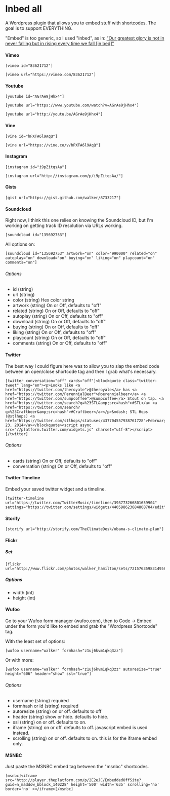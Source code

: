 Inbed all
===================

A Wordpress plugin that allows you to embed stuff with shortcodes. The goal is to support EVERYTHING.

"Embed" is too generic, so I used "inbed", as in: ["Our greatest glory is not in never falling but in rising every time we fall [in bed]"](http://en.wikipedia.org/wiki/Fortune_cookie#In_popular_culture)

#### Vimeo

    [vimeo id="83621712"]

    [vimeo url="https://vimeo.com/83621712"]

#### Youtube

    [youtube id="AGrAe9jHhx4"]

    [youtube url="https://www.youtube.com/watch?v=AGrAe9jHhx4"]

    [youtube url="http://youtu.be/AGrAe9jHhx4"]

#### Vine

    [vine id="hPXTA6l9AqQ"]

    [vine url="https://vine.co/v/hPXTA6l9AqQ"]

#### Instagram

    [instagram id="i9pZitqsAa"]

    [instagram url="http://instagram.com/p/i9pZitqsAa/"]

#### Gists

    [gist url="https://gist.github.com/walker/8733217"]

#### Soundcloud

Right now, I think this one relies on knowing the Soundcloud ID, but I'm working on getting track ID resolution via URLs working.

    [soundcloud id="135692753"]

All options on:

    [soundcloud id="135692753" artwork="on" color="990000" related="on" autoplay="on" download="on" buying="on" liking="on" playcount="on" comments="on"]

###### Options

* id (string)
* url (string)
* color (string) Hex color string
* artwork (string) On or Off, defaults to "off"
* related (string) On or Off, defaults to "off"
* autoplay (string) On or Off, defaults to "off"
* download (string) On or Off, defaults to "off"
* buying (string) On or Off, defaults to "off"
* liking (string) On or Off, defaults to "off"
* playcount (string) On or Off, defaults to "off"
* comments (string) On or Off, defaults to "off"

#### Twitter

The best way I could figure here was to allow you to slap the embed code between an open/close shortcode tag and then I grab what's necessary.

    [twitter conversation="off" cards="off"]<blockquote class="twitter-tweet" lang="en"><p>Looks like <a href="https://twitter.com/theroyale">@theroyale</a> has <a href="https://twitter.com/PerennialBeer">@perennialbeer</a> <a href="https://twitter.com/sumpcoffee">@sumpcoffee</a> Stout on tap. <a href="https://twitter.com/search?q=%23STL&amp;src=hash">#STL</a> <a href="https://twitter.com/search?q=%23Craftbeer&amp;src=hash">#Craftbeer</a></p>&mdash; STL Hops (@stlhops) <a href="https://twitter.com/stlhops/statuses/437704557938761728">February 23, 2014</a></blockquote><script async src="//platform.twitter.com/widgets.js" charset="utf-8"></script>[/twitter]

###### Options

* cards (string) On or Off, defaults to "off"
* conversation (string) On or Off, defaults to "off"

#### Twitter Timeline

Embed your saved twitter widget and a timeline.

    [twitter-timeline url="https://twitter.com/TwitterMusic/timelines/393773266801659904" settings="https://twitter.com/settings/widgets/440598623684808704/edit"]

#### Storify

    [storify url="http://storify.com/TheClimateDesk/obama-s-climate-plan"]

#### Flickr

##### Set

    [flickr url="http://www.flickr.com/photos/walker_hamilton/sets/72157635983149564/"]

##### Options

* width (int)
* height (int)

#### Wufoo

Go to your Wufoo form manager (wufoo.com), then to Code -> Embed under the form you'd like to embed and grab the "Wordpress Shortcode" tag.

With the least set of options:

    [wufoo username="walker" formhash="z1uj6kvm1qkq3zz"]

Or with more:

    [wufoo username="walker" formhash="z1uj6kvm1qkq3zz" autoresize="true" height="606" header="show" ssl="true"]

###### Options

* username (string) required
* formhash or id (string) required
* autoresize (string) on or off. defaults to off
* header (string) show or hide. defaults to hide.
* ssl (string)  on or off. defaults to on.
* iframe (string) on or off. defaults to off. javascript embed is used instead.
* scrolling (string) on or off. defaults to on. this is for the iframe embed only.

#### MSNBC

Just paste the MSNBC embed tag between the "msnbc" shortcodes.

    [msnbc]<iframe src='http://player.theplatform.com/p/2E2eJC/EmbeddedOffSite?guid=n_maddow_bblock_140228' height='500' width='635' scrolling='no' border='no' ></iframe>[/msnbc]